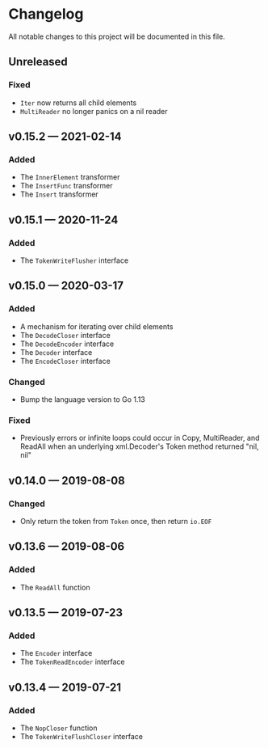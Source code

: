 # Changelog

All notable changes to this project will be documented in this file.

## Unreleased

### Fixed

- `Iter` now returns all child elements
- `MultiReader` no longer panics on a nil reader


## v0.15.2 — 2021-02-14

### Added

- The `InnerElement` transformer
- The `InsertFunc` transformer
- The `Insert` transformer


## v0.15.1 — 2020-11-24

### Added

- The `TokenWriteFlusher` interface


## v0.15.0 — 2020-03-17

### Added

- A mechanism for iterating over child elements
- The `DecodeCloser` interface
- The `DecodeEncoder` interface
- The `Decoder` interface
- The `EncodeCloser` interface


### Changed

- Bump the language version to Go 1.13


### Fixed

- Previously errors or infinite loops could occur in Copy, MultiReader, and
  ReadAll when an underlying xml.Decoder's Token method returned "nil, nil"


## v0.14.0 — 2019-08-08

### Changed

- Only return the token from `Token` once, then return `io.EOF`


## v0.13.6 — 2019-08-06

### Added

- The `ReadAll` function


## v0.13.5 — 2019-07-23

### Added

- The `Encoder` interface
- The `TokenReadEncoder` interface


## v0.13.4 — 2019-07-21

### Added

- The `NopCloser` function
- The `TokenWriteFlushCloser` interface
